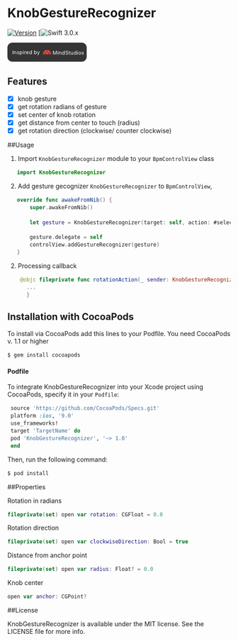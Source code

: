 # KnobGestureRecognizer

[![Version](https://img.shields.io/cocoapods/v/KnobGestureRecognizer.svg?style=flat)](http://cocoapods.org/pods/KnobGestureRecognizer)
[![Swift 3.0.x](https://img.shields.io/badge/Swift-3.0.x-orange.svg)


[![TheMindStudios](https://github.com/TheMindStudios/KnobGestureRecognizer/blob/readme/logo.png?raw=true)](https://themindstudios.com/)
## Features

 - [x] knob gesture
 - [x] get rotation radians of gesture
 - [x] set center of knob rotation
 - [x] get distance from center to touch (radius)
 - [x] get rotation direction (clockwise/ counter clockwise)

##Usage

  1. Import `KnobGestureRecognizer` module to your `BpmControlView` class

  ```swift
     import KnobGestureRecognizer
  ```
  2. Add gesture gecognizer `KnobGestureRecognizer` to `BpmControlView`,

  ```swift
     override func awakeFromNib() {
         super.awakeFromNib()

         let gesture = KnobGestureRecognizer(target: self, action: #selector(rotationAction(_:)), to: controlView)

         gesture.delegate = self
         controlView.addGestureRecognizer(gesture)
     } 
  ```
   2. Processing callback 
  ```swift
      @objc fileprivate func rotationAction(_ sender: KnobGestureRecognizer) {
        ...
        }
  ```
## Installation with CocoaPods

   To install via CocoaPods add this lines to your Podfile. You need CocoaPods v. 1.1 or higher

   ```bash
   $ gem install cocoapods
   ```
#### Podfile

To integrate KnobGestureRecognizer into your Xcode project using CocoaPods, specify it in your `Podfile`:

  ```ruby
   source 'https://github.com/CocoaPods/Specs.git'
   platform :ios, '9.0'
   use_frameworks!
   target 'TargetName' do
   pod 'KnobGestureRecognizer', '~> 1.0'
   end
  ```

Then, run the following command:

  ```bash
  $ pod install
  ```

##Properties

 Rotation in radians
 ```swift
 fileprivate(set) open var rotation: CGFloat = 0.0
 ```
 Rotation direction
 ```swift
 fileprivate(set) open var clockwiseDirection: Bool = true
 ```
 Distance from anchor point
 ```swift
 fileprivate(set) open var radius: Float? = 0.0
 ```
 Knob center
 ```swift
 open var anchor: CGPoint?
 ```
##License

KnobGestureRecognizer is available under the MIT license. See the LICENSE file for more info.

